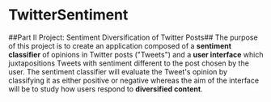 # TwitterSentiment #
##Part II Project: Sentiment Diversification of Twitter Posts##
The purpose of this project is to create an application composed of a __sentiment 
classifier__ of opinions in Twitter posts ("Tweets") and a __user interface__ which juxtapositions 
Tweets with sentiment different to the post chosen by the user. The sentiment classifier will evaluate 
the Tweet's opinion by classifying it as either positive or negative whereas the aim of the interface will 
be to study how users respond to __diversified content__.
